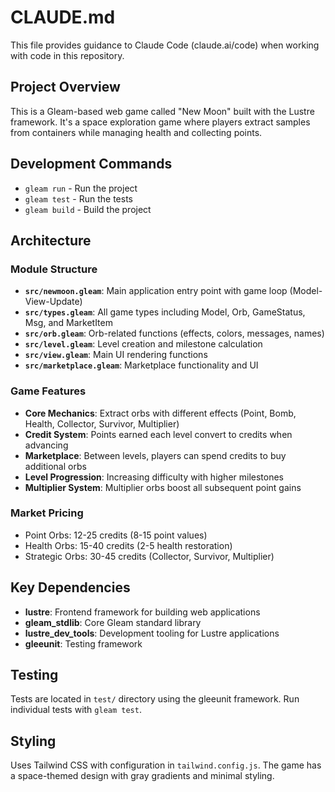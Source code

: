 # CLAUDE.md

This file provides guidance to Claude Code (claude.ai/code) when working with code in this repository.

## Project Overview

This is a Gleam-based web game called "New Moon" built with the Lustre framework. It's a space exploration game where players extract samples from containers while managing health and collecting points.

## Development Commands

- `gleam run` - Run the project
- `gleam test` - Run the tests
- `gleam build` - Build the project

## Architecture

### Module Structure
- **`src/newmoon.gleam`**: Main application entry point with game loop (Model-View-Update)
- **`src/types.gleam`**: All game types including Model, Orb, GameStatus, Msg, and MarketItem
- **`src/orb.gleam`**: Orb-related functions (effects, colors, messages, names)
- **`src/level.gleam`**: Level creation and milestone calculation
- **`src/view.gleam`**: Main UI rendering functions
- **`src/marketplace.gleam`**: Marketplace functionality and UI

### Game Features
- **Core Mechanics**: Extract orbs with different effects (Point, Bomb, Health, Collector, Survivor, Multiplier)
- **Credit System**: Points earned each level convert to credits when advancing
- **Marketplace**: Between levels, players can spend credits to buy additional orbs
- **Level Progression**: Increasing difficulty with higher milestones
- **Multiplier System**: Multiplier orbs boost all subsequent point gains

### Market Pricing
- Point Orbs: 12-25 credits (8-15 point values)
- Health Orbs: 15-40 credits (2-5 health restoration)  
- Strategic Orbs: 30-45 credits (Collector, Survivor, Multiplier)

## Key Dependencies

- **lustre**: Frontend framework for building web applications
- **gleam_stdlib**: Core Gleam standard library
- **lustre_dev_tools**: Development tooling for Lustre applications
- **gleeunit**: Testing framework

## Testing

Tests are located in `test/` directory using the gleeunit framework. Run individual tests with `gleam test`.

## Styling

Uses Tailwind CSS with configuration in `tailwind.config.js`. The game has a space-themed design with gray gradients and minimal styling.